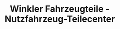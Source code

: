 ---
title: "Winkler Fahrzeugteile - Nutzfahrzeug-Teilecenter"
url: /ludwigsburg/winkler-fahrzeugteile-nutzfahrzeug-teilecenter/
shop: Autoteile
---